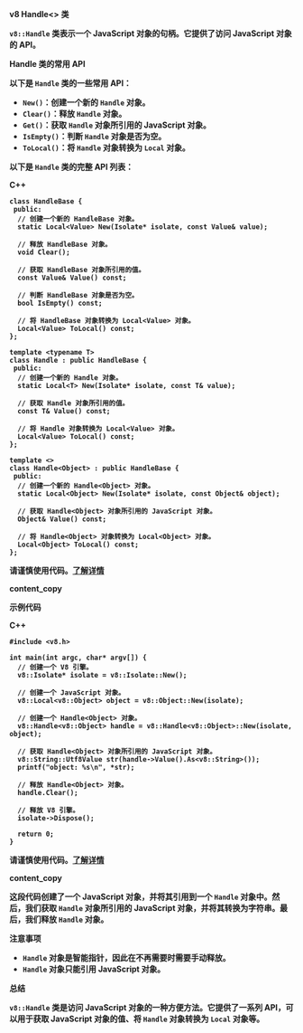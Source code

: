 **v8 Handle<<Object>> 类**

`v8::Handle` 类表示一个 JavaScript 对象的句柄。它提供了访问 JavaScript 对象的 API。

**Handle 类的常用 API**

以下是 `Handle` 类的一些常用 API：

- `New()`：创建一个新的 `Handle` 对象。
- `Clear()`：释放 `Handle` 对象。
- `Get()`：获取 `Handle` 对象所引用的 JavaScript 对象。
- `IsEmpty()`：判断 `Handle` 对象是否为空。
- `ToLocal()`：将 `Handle` 对象转换为 `Local` 对象。

以下是 `Handle` 类的完整 API 列表：

C++

```
class HandleBase {
 public:
  // 创建一个新的 HandleBase 对象。
  static Local<Value> New(Isolate* isolate, const Value& value);

  // 释放 HandleBase 对象。
  void Clear();

  // 获取 HandleBase 对象所引用的值。
  const Value& Value() const;

  // 判断 HandleBase 对象是否为空。
  bool IsEmpty() const;

  // 将 HandleBase 对象转换为 Local<Value> 对象。
  Local<Value> ToLocal() const;
};

template <typename T>
class Handle : public HandleBase {
 public:
  // 创建一个新的 Handle 对象。
  static Local<T> New(Isolate* isolate, const T& value);

  // 获取 Handle 对象所引用的值。
  const T& Value() const;

  // 将 Handle 对象转换为 Local<Value> 对象。
  Local<Value> ToLocal() const;
};

template <>
class Handle<Object> : public HandleBase {
 public:
  // 创建一个新的 Handle<Object> 对象。
  static Local<Object> New(Isolate* isolate, const Object& object);

  // 获取 Handle<Object> 对象所引用的 JavaScript 对象。
  Object& Value() const;

  // 将 Handle<Object> 对象转换为 Local<Object> 对象。
  Local<Object> ToLocal() const;
};
```

请谨慎使用代码。[了解详情](https://bard.google.com/faq#coding)

content_copy

**示例代码**

C++

```
#include <v8.h>

int main(int argc, char* argv[]) {
  // 创建一个 V8 引擎。
  v8::Isolate* isolate = v8::Isolate::New();

  // 创建一个 JavaScript 对象。
  v8::Local<v8::Object> object = v8::Object::New(isolate);

  // 创建一个 Handle<Object> 对象。
  v8::Handle<v8::Object> handle = v8::Handle<v8::Object>::New(isolate, object);

  // 获取 Handle<Object> 对象所引用的 JavaScript 对象。
  v8::String::Utf8Value str(handle->Value().As<v8::String>());
  printf("object: %s\n", *str);

  // 释放 Handle<Object> 对象。
  handle.Clear();

  // 释放 V8 引擎。
  isolate->Dispose();

  return 0;
}
```

请谨慎使用代码。[了解详情](https://bard.google.com/faq#coding)

content_copy

这段代码创建了一个 JavaScript 对象，并将其引用到一个 `Handle` 对象中。然后，我们获取 `Handle` 对象所引用的 JavaScript 对象，并将其转换为字符串。最后，我们释放 `Handle` 对象。

**注意事项**

- `Handle` 对象是智能指针，因此在不再需要时需要手动释放。
- `Handle` 对象只能引用 JavaScript 对象。

**总结**

`v8::Handle` 类是访问 JavaScript 对象的一种方便方法。它提供了一系列 API，可以用于获取 JavaScript 对象的值、将 `Handle` 对象转换为 `Local` 对象等。
